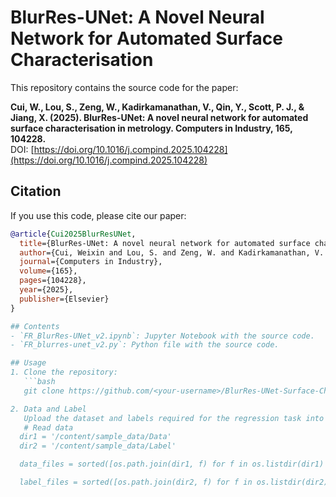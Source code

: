 # BlurRes-UNet: A Novel Neural Network for Automated Surface Characterisation

This repository contains the source code for the paper:

**Cui, W., Lou, S., Zeng, W., Kadirkamanathan, V., Qin, Y., Scott, P. J., & Jiang, X. (2025). BlurRes-UNet: A novel neural network for automated surface characterisation in metrology. Computers in Industry, 165, 104228.**  
DOI: [https://doi.org/10.1016/j.compind.2025.104228](https://doi.org/10.1016/j.compind.2025.104228)

## Citation
If you use this code, please cite our paper:

```bibtex
@article{Cui2025BlurResUNet,
  title={BlurRes-UNet: A novel neural network for automated surface characterisation in metrology},
  author={Cui, Weixin and Lou, S. and Zeng, W. and Kadirkamanathan, V. and Qin, Y. and Scott, P. J. and Jiang, X.},
  journal={Computers in Industry},
  volume={165},
  pages={104228},
  year={2025},
  publisher={Elsevier}
}

## Contents
- `FR_BlurRes-UNet_v2.ipynb`: Jupyter Notebook with the source code.
- `FR_blurres-unet_v2.py`: Python file with the source code.

## Usage
1. Clone the repository:
   ```bash
   git clone https://github.com/<your-username>/BlurRes-UNet-Surface-Characterisation.git

2. Data and Label
   Upload the dataset and labels required for the regression task into the appropriate directory. Update the file paths in the code to reflect the location of the uploaded files.
   # Read data
  dir1 = '/content/sample_data/Data'
  dir2 = '/content/sample_data/Label'

  data_files = sorted([os.path.join(dir1, f) for f in os.listdir(dir1) if f.endswith('.xlsx')])

  label_files = sorted([os.path.join(dir2, f) for f in os.listdir(dir2) if f.endswith('.xlsx')])
